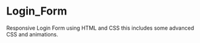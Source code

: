 # Login_Form
Responsive Login Form using HTML and CSS
this includes some advanced CSS and animations.